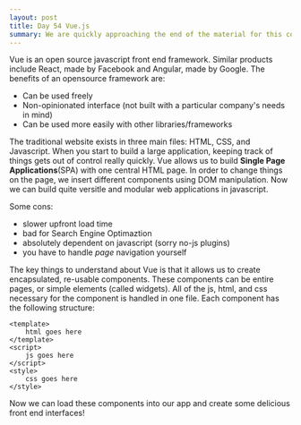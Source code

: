 ```yaml
---
layout: post
title: Day 54 Vue.js
summary: We are quickly approaching the end of the material for this cohort! Today we covered javascript frameworks, specifically Vue.js
---
```

Vue is an open source javascript front end framework. Similar products include React, made by Facebook and Angular, made by Google. The benefits of an opensource framework are: 
* Can be used freely
* Non-opinionated interface (not built with a particular company's needs in mind)
* Can be used more easily with other libraries/frameworks

The traditional website exists in three main files: HTML, CSS, and Javascript. When you start to build a large application, keeping track of things gets out of control really quickly. Vue allows us to build **Single Page Applications**(SPA) with one central HTML page. In order to change things on the page, we insert different components using DOM manipulation. Now we can build quite versitle and modular web applications in javascript.

Some cons:
* slower upfront load time
* bad for Search Engine Optimaztion 
* absolutely dependent on javascript (sorry no-js plugins)
* you have to handle *page* navigation yourself

The key things to understand about Vue is that it allows us to create encapsulated, re-usable components. These components can be entire pages, or simple elements (called widgets). All of the js, html, and css necessary for the component is handled in one file. Each component has the following structure: 

```
<template>
    html goes here
</template>
<script>
    js goes here
</script>
<style>
    css goes here
</style>
```

Now we can load these components into our app and create some delicious front end interfaces! 
